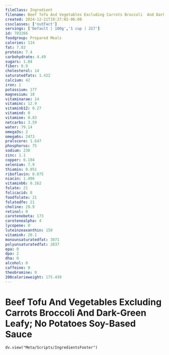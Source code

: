 ```yaml
---
fileClass: Ingredient
filename: Beef Tofu And Vegetables Excluding Carrots Broccoli  And Dark-Green Leafy; No Potatoes Soy-Based Sauce
created: 2024-12-21T19:27:02-06:00
cssclasses: ['nutFact']
servings: ['Default | 100g','1 cup | 217']
id: 783266
foodgroup: Prepared Meals
calories: 114
fat: 7.83
protein: 7.4
carbohydrate: 4.49
sugars: 1.84
fiber: 0.9
cholesterol: 14
saturatedfats: 1.422
calcium: 42
iron: 1
potassium: 177
magnesium: 18
vitaminarae: 14
vitaminc: 12.9
vitaminb12: 0.27
vitamind: 0
vitamine: 0.83
netcarbs: 3.59
water: 79.14
omega3s: 2
omega6s: 2473
pralscore: 1.647
phosphorus: 75
sodium: 230
zinc: 1.1
copper: 0.104
selenium: 7.9
thiamin: 0.051
riboflavin: 0.075
niacin: 1.496
vitaminb6: 0.162
folate: 21
folicacid: 0
foodfolate: 21
folatedfe: 21
choline: 29.9
retinol: 0
carotenebeta: 173
carotenealpha: 4
lycopene: 0
luteinzeaxanthin: 150
vitamink: 20.1
monounsaturatedfat: 3071
polyunsaturatedfat: 2837
epa: 0
dpa: 2
dha: 0
alcohol: 0
caffeine: 0
theobromine: 0
200calorieweight: 175.439
---
```


# Beef Tofu And Vegetables Excluding Carrots Broccoli  And Dark-Green Leafy; No Potatoes Soy-Based Sauce

```dataviewjs
dv.view("Meta/Scripts/IngredientsFooter")
```